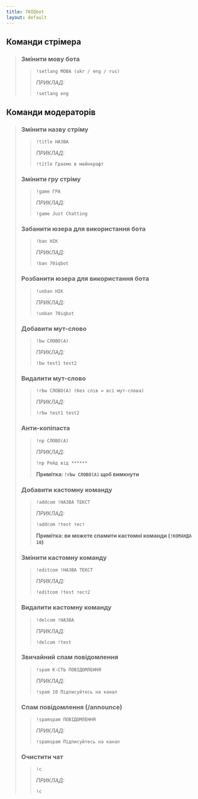 ```yaml
---
title: 70IQbot
layout: default
---
```


## Команди стрімера

>### Змінити мову бота
>>`!setlang МОВА (ukr / eng / rus)`
>>
>>*ПРИКЛАД:*
>>```
>>!setlang eng
>>```

## Команди модераторів

>### Змінити назву стріму
>>`!title НАЗВА`
>>
>>*ПРИКЛАД:*
>>```
>>!title Граємо в майнкрафт
>>```
>
>### Змінити гру стріму
>>`!game ГРА`
>>
>>*ПРИКЛАД:*
>>```
>>!game Just Chatting
>>```
>
>### Забанити юзера для використання бота
>>`!ban НІК`
>>
>>*ПРИКЛАД:*
>>```
>>!ban 70iqbot
>>```
>
>### Розбанити юзера для використання бота
>>`!unban НІК`
>>
>>*ПРИКЛАД:*
>>```
>>!unban 70iqbot
>>```
>
>### Добавити мут-слово
>>`!bw СЛОВО(А)`
>>
>>*ПРИКЛАД:*
>>```
>>!bw test1 test2
>>```
>
>### Видалити мут-слово
>>`!rbw СЛОВО(А) (без слів = всі мут-слова)`
>>
>>*ПРИКЛАД:*
>>```
>>!rbw test1 test2
>>```
>
>### Анти-копіпаста
>>`!np СЛОВО(А)`
>>
>>*ПРИКЛАД:*
>>```
>>!np Рейд від ******
>>```
>>**Примітка: ```!rbw СЛОВО(А)``` щоб вимкнути**
>
>### Добавити кастомну команду
>>`!addcom !НАЗВА ТЕКСТ`
>>
>>*ПРИКЛАД:*
>>```
>>!addcom !test тест
>>```
>>**Примітка: ви можете спамити кастомні команди (```!КОМАНДА 10```)**
>
>### Змінити кастомну команду
>>`!editcom !НАЗВА ТЕКСТ`
>>
>>*ПРИКЛАД:*
>>```
>>!editcom !test тест2
>>```
>
>### Видалити кастомну команду
>>`!delcom !НАЗВА`
>>
>>*ПРИКЛАД:*
>>```
>>!delcom !test
>>```
>
>### Звичайний спам повідомлення
>>`!spam К-СТЬ ПОВІДОМЛЕННЯ`
>>
>>*ПРИКЛАД:*
>>```
>>!spam 10 Підписуйтесь на канал
>>```
>
>### Спам повідомлення (/announce)
>>`!spamspam ПОВІДОМЛЕННЯ`
>>
>>*ПРИКЛАД:*
>>```
>>!spamspam Підписуйтесь на канал
>>```
>
>### Очистити чат
>>`!c`
>>
>>*ПРИКЛАД:*
>>```
>>!c
>>```

